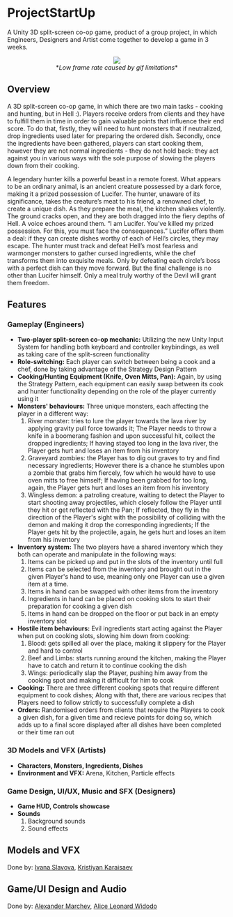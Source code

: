 # ProjectStartUp

A Unity 3D split-screen co-op game, product of a group project, in which Engineers, Designers and Artist come together to develop a game in 3 weeks.

<p align="center">
  <img src="Media/demo.gif"><br/>
  *<i>Low frame rate caused by gif limitations</i>*
</p>

## Overview

A 3D split-screen co-op game, in which there are two main tasks - cooking and hunting, but in Hell :). Players receive orders from clients and they have to fulfill them in time in order to gain valuable points that influence their end score. To do that, firstly, they will need to hunt monsters that if neutralized, drop ingredients used later for preparing the ordered dish. Secondly, once the ingredients have been gathered, players can start cooking them, however they are not normal ingredients - they do not hold back: they act against you in various ways with the sole purpose of slowing the players down from their cooking.

A legendary hunter kills a powerful beast in a remote forest. What appears to be an ordinary animal, is an ancient creature possessed by a dark force, making it a prized possession of Lucifer. The hunter, unaware of its significance, takes the creature’s meat to his friend, a renowned chef, to create a unique dish. As they prepare the meal, the kitchen shakes violently. The ground cracks open, and they are both dragged into the fiery depths of Hell. A voice echoes around them. “I am Lucifer. You’ve killed my prized possession. For this, you must face the consequences.” Lucifer offers them a deal: if they can create dishes worthy of each of Hell’s circles, they may escape. The hunter must track and defeat Hell’s most fearless and warmonger monsters to gather cursed ingredients, while the chef transforms them into exquisite meals. Only by defeating each circle’s boss with a perfect dish can they move forward. But the final challenge is no other than Lucifer himself. Only a meal truly worthy of the Devil will grant them freedom.

## Features

### Gameplay (Engineers)

- **Two-player split-screen co-op mechanic:** Utilizing the new Unity Input System for handling both keyboard and controller keybindings, as well as taking care of the split-screen functionality
- **Role-switching:** Each player can switch between being a cook and a chef, done by taking advantage of the Strategy Design Pattern
- **Cooking/Hunting Equipment (Knife, Oven Mitts, Pan):** Again, by using the Strategy Pattern, each equipment can easily swap between its cook and hunter functionality depending on the role of the player currently using it
- **Monsters' behaviours:** Three unique monsters, each affecting the player in a different way:
  1. River monster: tries to lure the player towards the lava river by applying gravity pull force towards it; The Player needs to throw a knife in a boomerang fashion and upon successful hit, collect the dropped ingredients; If having stayed too long in the lava river, the Player gets hurt and loses an item from his inventory
  2. Graveyard zombies: the Player has to dig out graves to try and find necessary ingredients; However there is a chance he stumbles upon a zombie that grabs him fiercely, fow which he would have to use oven mitts to free himself; If having been grabbed for too long, again, the Player gets hurt and loses an item from his inventory
  3. Wingless demon: a patroling creature, waiting to detect the Player to start shooting away projectiles, which closely follow the Player until they hit or get reflected with the Pan; If reflected, they fly in the direction of the Player's sight with the possibility of colliding with the demon and making it drop the corresponding ingredients; If the Player gets hit by the projectile, again, he gets hurt and loses an item from his inventory
- **Inventory system:** The two players have a shared inventory which they both can operate and manipulate in the following ways:
  1. Items can be picked up and put in the slots of the inventory until full
  2. Items can be selected from the inventory and brought out in the given Player's hand to use, meaning only one Player can use a given item at a time.
  3. Items in hand can be swapped with other items from the inventory
  4. Ingredients in hand can be placed on cooking slots to start their preparation for cooking a given dish
  5. Items in hand can be dropped on the floor or put back in an empty inventory slot
- **Hostile item behaviours:** Evil ingredients start acting against the Player when put on cooking slots, slowing him down from cooking:
  1. Blood: gets spilled all over the place, making it slippery for the Player and hard to control
  2. Beef and Limbs: starts running around the kitchen, making the Player have to catch and return it to continue cooking the dish
  3. Wings: periodically slap the Player, pushing him away from the cooking spot and making it difficult for him to cook
- **Cooking:** There are three different cooking spots that require different equipment to cook dishes; Along with that, there are various recipes that Players need to follow strictly to successfully complete a dish
- **Orders:** Randomised orders from clients that require the Players to cook a given dish, for a given time and recieve points for doing so, which adds up to a final score displayed after all dishes have been completed or their time ran out

### 3D Models and VFX (Artists)

- **Characters, Monsters, Ingredients, Dishes**
- **Environment and VFX:** Arena, Kitchen, Particle effects

### Game Design, UI/UX, Music and SFX (Designers)

- **Game HUD, Controls showcase**
- **Sounds**
  1. Background sounds
  2. Sound effects

## Models and VFX
Done by: [Ivana Slavova](https://www.linkedin.com/in/ivana-slavova-2162442ba/), [Kristiyan Karaisaev](https://www.linkedin.com/in/kristiyan-karaisaev-979471258/)

## Game/UI Design and Audio
Done by: [Alexander Marchev](https://www.linkedin.com/in/alexander-marchev-75833733b/), [Alice Leonard Widodo](https://www.linkedin.com/in/alice-leonard-widodo-1755b62ba/)
